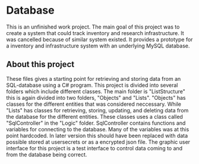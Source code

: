 # Database
This is an unfinished work project. The main goal of this project was to create a system that could track inventory and research infrastructure. It was cancelled because of similar system existed.
It provides a prototype for a inventory and infrastructure system with an underlying MySQL database. 

## About this project
These files gives a starting point for retrieving and storing data from an SQL-database using a C# program. This project is divided into several folders which include different classes. 
The main folder is "ListStructure" this is again divided into two folders, "Objects" and "Lists". "Objects" has classes for the different entities that was considered neccessary. While "Lists" has classes for retrieving, storing, updating, and deleting data from the database for the different entities. These classes uses a class called "SqlController" in the "Logic" folder. SqlController contains functions and variables for connecting to the database. Many of the variables was at this point hardcoded. In later version this should have been replaced with data possible stored at usersecrets or as a encrypted json file. The graphic user interface for this project is a test interface to control data coming to and from the database being correct. 
